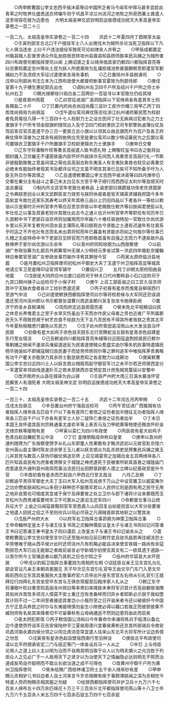 <!-- { "loadSidebar": true } -->
　　○丙申敕曹国公李文忠西平侯沐英等曰中国所乏者马今闻军中得马甚多宜趁此青草之时牧养壮盛悉送京师犏牛则于巩昌平凉兰州洮河之地牧之所获西番土酋遣人送至毋容在彼为边患也
　大明太祖圣神文武钦明启运俊德成功统天大孝高皇帝实录卷之一百二十三

一百二九、太祖高皇帝实录卷之一百二十四
　　洪武十二年夏四月丁酉朔享太庙
　　○壬寅刑部言古北口千户擅役军士八人出境伐木为贼所杀论当死卫指挥以下凡七人俱当连坐  上曰千户违法擅役军致死可论如律余人并宥之
　　○甲辰成都嘉定州眉县贼人彭普贵诱众作乱劫掠居民转攻州县眉县知县顾师胜率民兵捕之为贼所害四川布政使司都指挥使司以闻  上赐诏褒之复以绮帛恤其家仍敕四川都指挥音亮等曰览奏知嘉定忠州等处土民为妖人所惑乘隙为乱燔掠城池势甚猖獗敕至即遣官军剿捕如力不及须烦大军征讨遣使来言毋失事机
　　○乙巳置徐州丰县税课司
　　○戊申以刑部尚书沈立本为江西布政使大都督府断事官霍矩为刑部侍郎
　　○庚戌皇第十九子橞生惠妃郭氏出也
　　○调杭州左卫四千户所及绍兴千户所之将士补杭州右卫
　　○赐光禄卿徐兴祖白金二百两钞一百锭寻以本官致仕仍给其禄
　　○是夜滁州雨雹
　　○乙卯赏征进湖广溪洞指挥以下官绮帛各有差其军士则各赐盐二十斤
　　○丁巳置内府尚衣尚冠尚履三监针工皮作巾帽三局甲乙丙丁四库改尚佩局为尚佩监
　　○戊午遣仪鸾司典仗陈忠往浙江杭州诸府募民愿为校尉者免其徭役凡得一千三百四十七人校尉力士之设佥民间丁壮无疾病过犯者为之力士隶旗手千户所专领金鼓旗帜随驾出入及守卫四门校尉隶拱卫司专职擎执卤簿仪仗及驾前宣召官员差遣干办三日一更直立总小旗以以领其众由总旗而升为百户及各王府典仗择年深者为之其余有阙则依例佥充至是隶仪鸾司以数少特诏募民为之后罢仪鸾司置锦衣卫罢旗手千户所置旗手卫校尉隶锦衣力士隶旗手
　　○庚申日交晕
　　○辽东守将潘敬叶旺等奏言高丽遣人致书遗礼物  上赐敬旺玺书曰古之能将出御封疆入卫京畿无不谨密故虽内臣怀奸外敌挟诈无间而入焉奏至言高丽行礼一节斯非彼殷勤致敬之意盖间谍之萌也且高丽古称东夷圣人有言夷狄禽兽也轻交必离重交必绝未有能始终者观其书及都评议司之文虽不明言其渐已见矣可不知所备乎吁为人臣无外交尔等其慎之
　　○乙丑遣使敕曹国公李文忠西平侯沐英等曰四月庚申日交晕在秦分主有战斗之事己未太白见东方至于甲子顺行而西西征太利尔等宜顺天时追击番寇
　　○制内外文武官年老致仕者秩品  上谕吏部曰锡爵报功佚老优贤国家之令典朕思创业以来文武群臣宣力效劳与朕同休戚者是皆天锡英贤辅我邦国今多年高矣宜令致仕还家乐其寿考以终天年其秩三品以上仍旧四品以下者各升一等给以敕诰以示宠章时沂州判官李齐等应召至京师皆以年老赐致仕敕齐等曰朕闻君使臣以礼年壮任之以事及其衰老则许其致仕此古今之通义也沂州判官李齐等职任有司历年已久尝敕中书下吏部召诣京师将加擢用而尔年踰六十难任驱驰特加一官致仕尔尚优游乡里以乐天年复敕兖州泗水县主簿陈礼等曰朕观古今贤能之士遇有迟速年有壮衰系乎时运之不齐也壮有志而名未出君将知而年已暮虽有贤能亦将如之何哉尔等任事已久稽之无疵特命中书下吏部召见转官而乃苍颜皓首虽有自强之志而力不逮矣故升品秩俾养于家尔尚优游以乐余年
　　○以青州府同知徐弼为山西按察使
　　○以前湖广参政张筹为礼部员外郎筹常州无锡人少明经元季省试第一洪武四年徵赴京擢翰林应奉累官至湖广左参政坐事罚输作寻宥其罪授今官
　　○丙寅太原府临汾县地震
　　○是月置松州卫指挥使司初松州平御史大夫丁玉遣宁州卫指挥高显等城其地请立军卫至是降印设官领军镇守
　　○置绍兴卫
　　五月丁卯朔太原府阳曲县地震
　　○戊辰徙大同府应州北娄口巡检司于林关口代州繁畤县小石口巡检司于九宫口朔州弹子山巡检司于小保子村
　　○庚午  上召工部臣谕之曰工匠久役京师其中宁无缺衣食者各计工给钞悉遣还家
　　○丙子初昏有星赤而曳尾自柳宿西行至游气中没
　　○己卯遣使敕狭西都指挥使司曰尔等将校若候与大军同还恐误调遣还至河州洮州即以书示都督张温曹兴周武金朝兴吴复张龙令驰驿赴阙
　　○置济宁府金乡县税课局
　　○凤阳府定远县雨雹伤麦
　　○癸未免北平税粮诏曰民之休息长养惟君主之至于水旱灾伤虽出于天而亦作民父母者之责也近者广平所属郡邑天久不雨致民艰于树艺衣食不给朕为天下主凡吾民有不得其所者皆朕之责其北平今年夏秋税粮悉行蠲免以苏民力
　　○戊子处州府青田县淫雨山水大发没县治坏民居
　　○初昏有星大如鸡子赤色自天厨东北行至腾蛇没五鼓有星青赤色自建星东行至女宿没
　　○己丑敕谕四川都指挥音亮朱辅等曰近因寇盗剽掠居民已敕尔等剿捕之继闻不速进兵淹留道途反为民害遂使贼众愈盛实由尔等失机败事特遣镇抚杨华驰谕如不即擒寇贼归良民妻子而徒劳师旅则尔等之罪何逃军中唯指挥茅贵勇略有功千户瞿关亦能效力其余将士勤怠朕悉知之各宜勉力以成厥功
　　○庚寅敕曹国公李文忠曰近四川土人以妖言惑众相扇而起守御官军讨之未平尔若还师狭西宜分一军遣官率领由栈道速扑灭之若未至狭西亦宜预定其计庶免贼党蔓延以安蜀中
　　○改济南府长山县在城驿为白山驿
　　○壬辰严州府大雨三日溪水暴涨坏官民廨舍人有溺死者
大明太祖圣神文武  钦明启运俊德成功统天大孝高皇帝实录卷之一百二十四

一百三十、太祖高皇帝实录卷之一百二十五
　　洪武十二年闰五月丙申朔
　　○戊戌太白昼见
　　○辛丑置台州府宁海县巡检司
　　○丙午赏征进广西猺贼有功者指挥人绮帛各五匹自千户以下各有差阵亡者倍之征伤者加半随征无功者指挥人绮帛各三匹自千户以下亦各有差军士人钞二锭阵亡者倍之征伤者加半
　　○丁未日本国王良怀遣其臣刘宗秩通事尤虔俞丰等上表贡马及刀甲硫黄等物使还赐良怀织金文绮宗秩等服物有差
　　○甲寅以栾仁为四川布政使
　　○丙辰夜有星大如鸡子色青白起自螣蛇至云中没
　　○丁巳  皇陵祭殿成命称曰皇堂
　　○庚申以袁州府通判随赟为广东按察使赟字从礼山东即墨人性果敢有才略洪武初以元故官赴京授六安州英山县主簿时陈友谅余孽王玉儿者以妖言惑众为乱杀掠吏民赟集民兵捕之擒玉儿并其党与数百人获伪印器仗俱送京师  上召见锡宴劳之加锡白金五百两绮帛各八匹升知县县民有为虎害者赟移文于城隍之神虎遂死于民被害所斩其首悬之城隍庙门虎患遂息升通判袁州政简而事治流民归业田野垦辟郡人德之立碑以纪善政至是升今官
　　○辛酉初昏有星赤而芒起自六甲西北行至文昌没
　　六月乙丑朔
　　○丁卯敕谕平羌将军御史大夫丁玉曰大军入松州克戎虏于万山之中设官置卫以威蛮夷尔之功亦懋矣朕闻松州山多田少耕种恐不能赡军若以人民供亿则是困有用之民守无用之地非良策也可相度其宜或于保宁及择要害之处立卫尔与部下诸将计议来奏既而玉言松州为西羌诸蛮要地军卫不可罢从之遂诏玉还军四川
　　○命都督佥事马云统兵征大宁  上谕之曰闻寇甚黠知官军至悉遁入山兵回复出如是则宜以大军分驻要害之地遣人招抚之招之不至则伏兵以伺必尽获之凡得贼首即其地斩之以警其余
　　○戊辰严州府大水
　　○以府军右卫指挥佥事茆鼎为神策卫指挥佥事
　　○壬申命翰林定皇太子与诸王往复书简之式翰林儒臣议皇太子与诸王书则曰记问答诸王书曰记答诸王奉书皇太子则曰谨启  上改皇太子与诸王书曰记谕余从之
　　○遣使敕曹国公李文忠曰使至言尔已还至陇州如见前日敕符宜且驻巩昌若再往岷洮恐士卒劳倦难于随从西平侯计此时还师洮州凡有机略必能自决来使言铁城一路尚有余寇剽掠恐大军已出无能御之者故前谕言必守新城尔初使去其文有二一欲其遗于道路一以至尔所今土官捕逃者以献乃其机之应也尔知之乎
　　○岳州府华容县大水坏民居
　　○甲戌以豹韬卫指挥佥事董勋为周相府左相
○诏廷臣议亲王见东宫礼仪礼部会官议凡亲王来朝具冕服见  天子毕次见东宫引礼官导王由文华门东门入至文华殿前西向立东宫具冕服执大圭詹事府官六员导出升座东宫官左右侍从引礼官引王就拜位行四拜礼东宫坐受毕东宫与王俱衣常服至后殿序家人礼从之　　
○敕辽东守将潘敬叶旺曰奏至知高丽龙州郑白等率男妇来降朕未审将军识其计否高丽僻居海隅其俗尚诈其性多顽况人情莫不安土重迁岂有舍桑梓而归异乡者耶斯必示弱于我如堕其计则不过一二年间至者接迹其害岂小小哉符至之日开谕来者令还以破彼奸今中国方宁正息兵养民之时尔与东夷接境慎勿妄生小隙使必得以藉口若我正而彼邪彼果不臧则师有名矣其来降者切不可留春秋有云毋纳逋逃不然则边患将由此而启矣
　　○夜太阴犯房宿
○丙子敕信国公汤和曰今年春命尔率诸将练兵于临清以备北边今遣使赍符诣军召吉安侯陆仲亨江夏侯周德兴宜春侯黄彬还京其所部骑兵令南安巩昌河南永嘉四侯分领之以伺北虏消息常宜遣人往来山东北平大将军所计议边务慎之勿忽　　
○戊寅夜有星赤色起自壁宿西南行至羽林没
　　○庚辰北平布政使司请以北平府顺承安定二门与丽正等门一体各设兵马一人从之
　　○辛巳  上与侍臣论用人之道上曰人主以明为治而不自用其明当取于众人以为明夫爝火之光岂胜于列炬众人之见必广于一人故用天下之贤才以为治使天下之情幽隐必达则明无不照而治道成矣苟自作聪明而不取众长欲治道之成不可得也
　　○改黄州守御千户所为黄州卫指挥使司
　　○癸未给赐广西桂林诸卫将士五千余人绮帛钞有差
　　○甲申赐元丞相驴儿书曰迩者人自土河来言今岁丞相微有疾于事颇滞朕闻之深为丞相忧今特遣人赍药物赐丞相其服之勿疑
　　○给狭西都指挥使司并护卫兵十九万六千七百余人绵布五十四万余匹绵花十万三千三百余斤北平都指挥使司燕山等十八卫士卒九万六千五百余人米五万四千七百余石锭五万四千七百余锭
